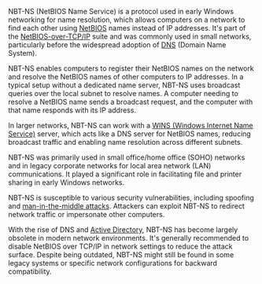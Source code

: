 NBT-NS (NetBIOS Name Service) is a protocol used in early Windows networking for name resolution, which allows computers on a network to find each other using [NetBIOS](../protocols/netbios.md) names instead of IP addresses. It's part of the [NetBIOS-over-TCP/IP](../protocols/nbt.md) suite and was commonly used in small networks, particularly before the widespread adoption of [DNS](../networking/dns.md) (Domain Name System).

NBT-NS enables computers to register their NetBIOS names on the network and resolve the NetBIOS names of other computers to IP addresses. In a typical setup without a dedicated name server, NBT-NS uses broadcast queries over the local subnet to resolve names. A computer needing to resolve a NetBIOS name sends a broadcast request, and the computer with that name responds with its IP address.

In larger networks, NBT-NS can work with a [WINS (Windows Internet Name Service)](../protocols/wins.md) server, which acts like a DNS server for NetBIOS names, reducing broadcast traffic and enabling name resolution across different subnets.

NBT-NS was primarily used in small office/home office (SOHO) networks and in legacy corporate networks for local area network (LAN) communications. It played a significant role in facilitating file and printer sharing in early Windows networks.

NBT-NS is susceptible to various security vulnerabilities, including spoofing and [man-in-the-middle attacks](../security/mitm.md). Attackers can exploit NBT-NS to redirect network traffic or impersonate other computers. 

With the rise of DNS and [Active Directory](../activedirectory/activedirectory.md), NBT-NS has become largely obsolete in modern network environments. It's generally recommended to disable NetBIOS over TCP/IP in network settings to reduce the attack surface. Despite being outdated, NBT-NS might still be found in some legacy systems or specific network configurations for backward compatibility.
